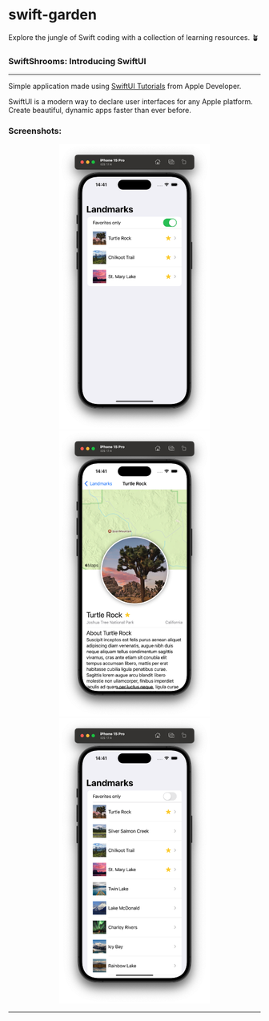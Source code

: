 # swift-garden
Explore the jungle of Swift coding with a collection of learning resources. 🪴

### SwiftShrooms: Introducing SwiftUI
---
Simple application made using [SwiftUI Tutorials](https://developer.apple.com/tutorials/swiftui) from Apple Developer.

SwiftUI is a modern way to declare user interfaces for any Apple platform. Create beautiful, dynamic apps faster than ever before.

### Screenshots:
<p align="center">
  <img src="Assets/SwiftShrooms1.png" width="300" />
  <img src="Assets/SwiftShrooms2.png" width="300" /> 
  <img src="Assets/SwiftShrooms3.png" width="300" />
</p>

---
